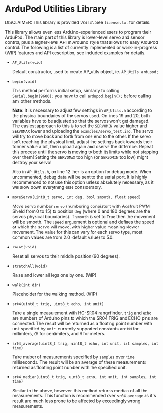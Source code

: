 # ArduPod Utilities Library

DISCLAIMER: This library is provided 'AS IS'. See ```license.txt``` for details.

This library allows even less Arduino-experienced users to program their ArduPod. The main part of this library is lower-level servo and sensor control, plus a higher-level API in Arduino style that allows fro easy ArduPod control. The following is a list of currently implemented or work-in-progress (WIP) features and API description, see included examples for details.


* `AP_Utils(void)`

  Default constructor, used to create AP\_utils object, ie. `AP_Utils ardupod;`


* `begin(void)`

  This method performs initial setup, similarly to calling `Serial.begin(9600);` you have to call `ardupod.begin();` before calling any other methods. 

  **Note**: It is necessary to adjust few settings in `AP_Utils.h` according to the physical boundaries of the servos used. On lines 19 and 20, both variables have to be adjusted so that the servos won't get damaged. The easiest approach to this is to set the `SERVOMIN` value higher and `SERVOMAX` lower and uploading the `examples/servo_test.ino`. The servo will try to move back and forth from one end to the other. If the servo isn't reaching the physical limit, adjust the settings back towards their former value a bit, then upload again and oserve the differnce. Repeat this process until the servo is moving to both its limits while not stepping over them! Setting the `SERVOMAX` too high (or `SERVOMIN` too low) might destroy your servo!

  Also in `AP_Utils.h`, on line 12 ther is an option for debug mode. When uncommented, debug data will be sent to the serial port. It is highly recommended to not use this option unless absolutely necessary, as it will slow down everything else considerably.


* `moveServo(uint8_t servo, int deg. bool smooth, float speed)`

  Move servo number `servo` (numbering consistent with Adafruit PWM Shield from 0 to 15) to position `deg` (where 0 and 180 degrees are the servos physical boundaries). If `smooth` is set to `True` then the movement will be smooth. The `speed` arguement is optional and defines the speed at which the servo will move, with higher value meaning slower movement.  The value for this can vary for each servo type, most common values are from 2.0 (default value) to 5.0.


* `reset(void)`

  Reset all servos to their middle position (90 degrees).


* `stretchAll(void)`

  Raise and lower all legs one by one. (WIP)
  

* `walk(int dir)`

  Placeholder for the walking method. (WIP)


* `sr04(uint8_t trig, uint8_t echo, int unit)`

  Take a single measurement with HC-SR04 rangefinder. `trig` and `echo` are numbers of Arduino pins to which the SR04 TRIG and ECHO pins are connected. The result will be returned as a floating point number with unit specified by `unit`: currently supported constants are `MM` for millimters, `CM` for centimiters, and `M` for meters.


* `sr04_average(uint8_t trig, uint8_t echo, int unit, int samples, int time)`

  Take muber of measurements specified by `samples` over `time` milliseconds. The result will be an average of these measurements returned as floating point number with the specified unit.
  

* `sr04_median(uint8_t trig, uint8_t echo, int unit, int samples, int time)`

  Similar to the above, however, this method returns median of all the measurements. This function is recommended over `sr04_average` as it's result are much less prone to be affected by exceedingly wrong measurements.
